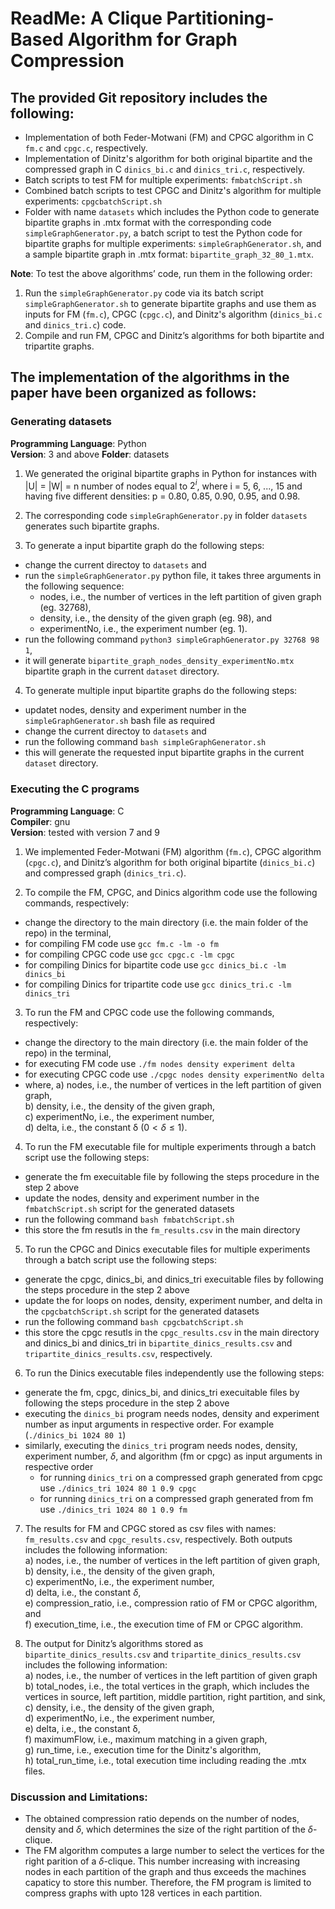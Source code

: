 


# ReadMe: A Clique Partitioning-Based Algorithm for Graph Compression

## The provided Git repository includes the following:

- Implementation of both Feder-Motwani (FM) and CPGC algorithm in C `fm.c` and `cpgc.c`, respectively.
- Implementation of Dinitz's algorithm for both original bipartite and the compressed graph in C `dinics_bi.c` and `dinics_tri.c`, respectively.
- Batch scripts to test FM for multiple experiments: `fmbatchScript.sh`
- Combined batch scripts to test CPGC and Dinitz's algorithm for multiple experiments: `cpgcbatchScript.sh`
- Folder with name `datasets` which includes the Python code to generate bipartite graphs in .mtx format with the corresponding code `simpleGraphGenerator.py`, a batch script to test the Python code for bipartite graphs for multiple experiments: `simpleGraphGenerator.sh`, and a sample bipartite graph in .mtx format: `bipartite_graph_32_80_1.mtx`.

**Note**: To test the above algorithms’ code, run them in the following order:

1. Run the `simpleGraphGenerator.py` code via its batch script `simpleGraphGenerator.sh` to generate bipartite graphs and use them as inputs for FM (`fm.c`), CPGC (`cpgc.c`), and Dinitz's algorithm (`dinics_bi.c` and `dinics_tri.c`) code.
2. Compile and run FM, CPGC and Dinitz’s algorithms for both bipartite and tripartite graphs.


## The implementation of the algorithms in the paper have been organized as follows:

### Generating datasets

**Programming Language**: Python  
**Version**: 3 and above
**Folder**: datasets
1. We generated the original bipartite graphs in Python for instances with |U| = |W| = n number of nodes equal to $2^i$, where i = 5, 6, ..., 15 and having five different densities: p = 0.80, 0.85, 0.90, 0.95, and 0.98.

2. The corresponding code `simpleGraphGenerator.py` in folder `datasets` generates such bipartite graphs.

3. To generate a input bipartite graph do the following steps:  
-  change the current directoy to `datasets` and
-  run the `simpleGraphGenerator.py` python file, it takes three arguments in the following sequence:
   - nodes, i.e., the number of vertices in the left partition of given graph (eg. 32768),  
   - density, i.e., the density of the given graph (eg. 98), and  
   - experimentNo, i.e., the experiment number (eg. 1).  
-  run the following command ```python3 simpleGraphGenerator.py 32768 98 1```,
-  it will generate `bipartite_graph_nodes_density_experimentNo.mtx` bipartite graph in the current `dataset` directory. 

4. To generate multiple input bipartite graphs do the following steps:
- updatet nodes, density and experiment number in the `simpleGraphGenerator.sh` bash file as required
- change the current directoy to `datasets` and
- run the following command ```bash simpleGraphGenerator.sh```
- this will generate the requested input bipartite graphs in the current `dataset` directory.

### Executing the C programs
**Programming Language**: C  
**Compiler**: gnu  
**Version**: tested with version 7 and 9

1. We implemented Feder-Motwani (FM) algorithm (`fm.c`), CPGC algorithm (`cpgc.c`), and Dinitz’s algorithm for both original bipartite (`dinics_bi.c`) and compressed graph (`dinics_tri.c`).

2. To compile the FM, CPGC, and Dinics algorithm code use the following commands, respectively:
- change the directory to the main directory (i.e. the main folder of the repo) in the terminal,
- for compiling FM code use ```gcc fm.c -lm -o fm```
- for compiling CPGC code use ```gcc cpgc.c -lm cpgc```
- for compiling Dinics for bipartite code use ```gcc dinics_bi.c -lm dinics_bi```
- for compiling Dinics for tripartite code use ```gcc dinics_tri.c -lm dinics_tri```

3. To run the FM and CPGC code use the following commands, respectively:
- change the directory to the main directory (i.e. the main folder of the repo) in the terminal,
- for executing FM code use ```./fm nodes density experiment delta```
- for executing CPGC code use ```./cpgc nodes density experimentNo delta```
- where, 
   a) nodes, i.e., the number of vertices in the left partition of given graph,  
   b) density, i.e., the density of the given graph,  
   c) experimentNo, i.e., the experiment number,  
   d) delta, i.e., the constant δ ($0 < \delta \leq 1$).  

4. To run the FM executable file for multiple experiments through a batch script use the following steps:
- generate the fm execuitable file by following the steps procedure in the step 2 above
- update the nodes, density and experiment number in the `fmbatchScript.sh` script for the generated datasets
- run the following command ```bash fmbatchScript.sh```
- this store the fm resutls in the `fm_results.csv` in the main directory

5. To run the CPGC and Dinics executable files for multiple experiments through a batch script use the following steps:
- generate the cpgc, dinics_bi, and dinics_tri execuitable files by following the steps procedure in the step 2 above
- update the for loops on nodes, density, experiment number, and delta in the `cpgcbatchScript.sh` script for the generated datasets
- run the following command ```bash cpgcbatchScript.sh```
- this store the cpgc resutls in the `cpgc_results.csv` in the main directory and dinics_bi and dinics_tri in `bipartite_dinics_results.csv` and `tripartite_dinics_results.csv`, respectively.

6. To run the Dinics executable files independently use the following steps:
- generate the fm, cpgc, dinics_bi, and dinics_tri execuitable files by following the steps procedure in the step 2 above
- executing the `dinics_bi` program needs nodes, density and experiment number as input arguments in respective order. For example (```./dinics_bi 1024 80 1```)
- similarly, executing the `dinics_tri` program needs nodes, density, experiment number, $\delta$, and algorithm (fm or cpgc) as input arguments in respective order
  - for running `dinics_tri` on a compressed graph generated from cpgc use ```./dinics_tri 1024 80 1 0.9 cpgc```
  - for running `dinics_tri` on a compressed graph generated from fm use ```./dinics_tri 1024 80 1 0.9 fm```

7. The results for FM and CPGC stored as csv files with names: `fm_results.csv` and `cpgc_results.csv`, respectively. Both outputs includes the following information:  
a) nodes, i.e., the number of vertices in the left partition of given graph,  
b) density, i.e., the density of the given graph,  
c) experimentNo, i.e., the experiment number,  
d) delta, i.e., the constant $\delta$,  
e) compression_ratio, i.e., compression ratio of FM or CPGC algorithm, and  
f) execution_time, i.e., the execution time of FM or CPGC algorithm.  

8. The output for Dinitz’s algorithms stored as `bipartite_dinics_results.csv` and `tripartite_dinics_results.csv` includes the following information:  
a) nodes, i.e., the number of vertices in the left partition of given graph  
b) total_nodes, i.e., the total vertices in the graph, which includes the vertices in source, left partition, middle partition, right partition, and sink,  
c) density, i.e., the density of the given graph,  
d) experimentNo, i.e., the experiment number,  
e) delta, i.e., the constant δ,  
f) maximumFlow, i.e., maximum matching in a given graph,  
g) run_time, i.e., execution time for the Dinitz's algorithm,  
h) total_run_time, i.e., total execution time including reading the .mtx files.  


### Discussion and Limitations:
- The obtained compression ratio depends on the number of nodes, density and $\delta$, which determines the size of the right partition of the $\delta$-clique.
- The FM algorithm computes a large number to select the vertices for the right parition of a $\delta$-clique. This number increasing with increasing nodes in each partition of the graph and thus exceeds the machines capaticy to store this number. Therefore, the FM program is limited to compress graphs with upto 128 vertices in each partition. 




